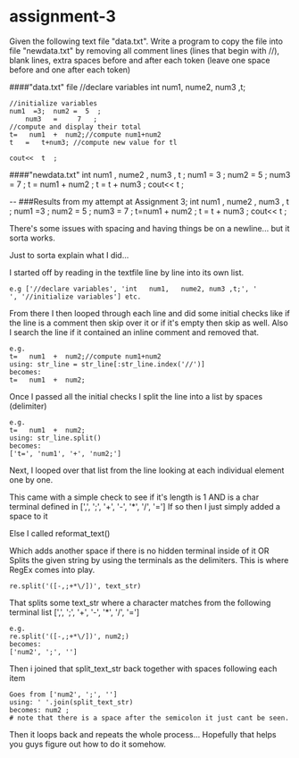 # assignment-3

Given the following text file "data.txt". Write a program to copy the file into file "newdata.txt" by removing all comment lines (lines that begin with //), blank lines, extra spaces before and after each token (leave one space before and one after each token)

####"data.txt" file
    //declare variables
    int   num1,   nume2, num3 ,t;
    
    //initialize variables 
    num1  =3;  num2 =  5  ;
    	num3   =     7   ;
    //compute and display their total
    t=   num1  +  num2;//compute num1+num2
    t   =   t+num3; //compute new value for tl
    
    cout<<  t  ;
    
####"newdata.txt"
    int num1 , nume2 , num3 , t ;
    num1 = 3 ;
    num2 = 5 ;
    num3 = 7 ;
    t = num1 + num2 ;
    t = t + num3 ;
    cout<< t ;    
    
    
--
###Results from my attempt at Assignment 3;
    int num1 , nume2 , num3  , t ; 
    num1 =3 ; num2 = 5 ; 
    num3 = 7 ; 
    t=num1 + num2 ; 
    t = t + num3 ; 
    cout<< t ; 
    
There's some issues with spacing and having things be on a newline... but it sorta works.

Just to sorta explain what I did... 

I started off by reading in the textfile line by line into its own list.
    
    e.g ['//declare variables', 'int   num1,   nume2, num3 ,t;', '           ', '//initialize variables'] etc.

From there I then looped through each line and did some initial checks like if the line is a comment then skip over it or if it's empty then skip as well. Also I search the line if it contained an inline comment and removed that.
   
    e.g. 
    t=   num1  +  num2;//compute num1+num2
    using: str_line = str_line[:str_line.index('//')]
    becomes:
    t=   num1  +  num2;
    
Once I passed all the initial checks I split the line into a list by spaces (delimiter)
    
    e.g.
    t=   num1  +  num2;
    using: str_line.split()
    becomes:
    ['t=', 'num1', '+', 'num2;']
    
Next, I looped over that list from the line looking at each individual element one by one.

This came with a simple check to see if it's length is 1 AND is a char terminal defined in [',', ';', '+', '-', '*', '/', '=']
If so then I just simply added a space to it

Else
I called reformat_text()

Which adds another space if there is no hidden terminal inside of it 
OR
Splits the given string by using the terminals as the delimiters. This is where RegEx comes into play.
    
    re.split('([-,;+*\/])', text_str)
That splits some text_str where a character matches from the following terminal list [',', ';', '+', '-', '*', '/', '='] 
    
    e.g.
    re.split('([-,;+*\/])', num2;)
    becomes:
    ['num2', ';', '']  
    
Then i joined that split_text_str back together with spaces following each item
    
    Goes from ['num2', ';', '']  
    using: ' '.join(split_text_str)
    becomes: num2 ; 
    # note that there is a space after the semicolon it just cant be seen.
    
Then it loops back and repeats the whole process... Hopefully that helps you guys figure out how to do it somehow.
    

